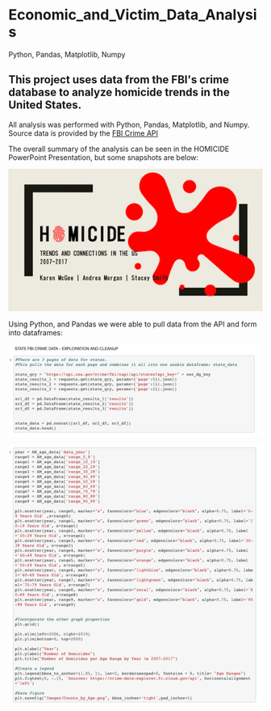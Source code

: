 # Economic_and_Victim_Data_Analysis
Python, Pandas, Matplotlib, Numpy

## This project uses data from the FBI's crime database to analyze homicide trends in the United States.  
All analysis was performed with Python, Pandas, Matplotlib, and Numpy.  
Source data is provided by the [FBI Crime API](https://crime-data-explorer.fr.cloud.gov/api)

The overall summary of the analysis can be seen in the HOMICIDE PowerPoint Presentation, but some snapshots are below:

![Title Slide](https://raw.githubusercontent.com/AndreaMorgan/Economic_and_Victim_Data_Analysis/master/Images/Title_Slide.png)

Using Python, and Pandas we were able to pull data from the API and form into dataframes:

![Data cleanup 1](https://github.com/AndreaMorgan/Economic_and_Victim_Data_Analysis/blob/master/Images/Data_cleanup_1.png)

![Data cleanup 2](https://github.com/AndreaMorgan/Economic_and_Victim_Data_Analysis/blob/master/Images/Data_cleanup_2.png)
